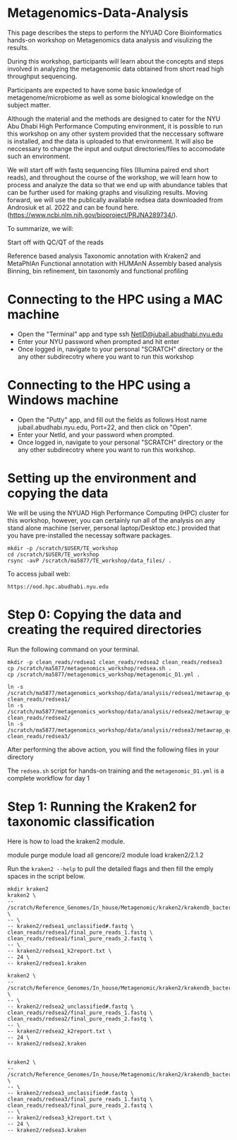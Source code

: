 # Metagenomics-Data-Analysis
This page describes the steps to perform the NYUAD Core Bioinformatics hands-on workshop on Metagenomics data analysis and visulizing the results.

During this workshop, participants will learn about the concepts and steps involved in analyzing the metagenomic data obtained from short read high throughput sequencing.

Participants are expected to have some basic knowledge of metagenome/microbiome as well as some biological knowledge on the subject matter.

Although the material and the methods are designed to cater for the NYU Abu Dhabi High Performance Computing environment, it is possible to run this workshop on any other system provided that the neccessary software is installed, and the data is uploaded to that environment. It will also be neccessary to change the input and output directories/files to accomodate such an environment.

We will start off with fastq sequencing files (Illumina paired end short reads), and throughout the course of the workshop, we will learn how to process and analyze the data so that we end up with abundance tables that can be further used for making graphs and visulizing results. Moving forward, we will use the publically available redsea data downloaded from Androsiuk et al. 2022 and can be found here. (https://www.ncbi.nlm.nih.gov/bioproject/PRJNA289734/).

To summarize, we will:

Start off with QC/QT of the reads 

Reference based analysis
Taxonomic annotation with Kraken2 and MetaPhlAn 
Functional annotation with HUMAnN 
Assembly based analysis
Binning, bin refinement, bin taxonomly and functional profiling 

# Connecting to the HPC using a MAC machine #
* Open the "Terminal" app and type ssh NetID@jubail.abudhabi.nyu.edu
* Enter your NYU password when prompted and hit enter
* Once logged in, navigate to your personal "SCRATCH" directory or the any other subdirecotry where you want to run this workshop

# Connecting to the HPC using a Windows machine #
* Open the "Putty" app, and fill out the fields as follows Host name jubail.abudhabi.nyu.edu, Port=22, and then click on "Open".
* Enter your NetId, and your password when prompted.
* Once logged in, navigate to your personal "SCRATCH" directory or the any other subdirecotry where you want to run this workshop.

# Setting up the environment and copying the data #
We will be using the NYUAD High Performance Computing (HPC) cluster for this workshop, however, you can certainly run all of the analysis on any stand alone machine (server, personal laptop/Desktop etc.) provided that you have pre-installed the necessay software packages.

```
mkdir -p /scratch/$USER/TE_workshop 
cd /scratch/$USER/TE_workshop
rsync -avP /scratch/ma5877/TE_workshop/data_files/ .
```

To access jubail web:

```
https://ood.hpc.abudhabi.nyu.edu
```
# Step 0: Copying the data and creating the required directories 
Run the following command on your terminal. 

```
mkdir -p clean_reads/redsea1 clean_reads/redsea2 clean_reads/redsea3 
cp /scratch/ma5877/metagenomics_workshop/redsea.sh .
cp /scratch/ma5877/metagenomics_workshop/metagenomic_D1.yml .

ln -s /scratch/ma5877/metagenomics_workshop/data/analysis/redsea1/metawrap_qc/final*fastq clean_reads/redsea1/
ln -s /scratch/ma5877/metagenomics_workshop/data/analysis/redsea2/metawrap_qc/final*fastq clean_reads/redsea2/
ln -s /scratch/ma5877/metagenomics_workshop/data/analysis/redsea3/metawrap_qc/final*fastq clean_reads/redsea3/

```

After performing the above action, you will find the following files in your directory

The `redsea.sh` script for hands-on training and 
the `metagenomic_D1.yml` is a complete workflow for day 1

# Step 1: Running the Kraken2 for taxonomic classification
Here is how to load the kraken2 module. 

 module purge
 module load all gencore/2
 module load kraken2/2.1.2

 Run the `kraken2 --help` to pull the detailed flags and then fill the emply spaces in the script below.
 ```
 mkdir kraken2
 kraken2 \
 -- /scratch/Reference_Genomes/In_house/Metagenomic/kraken2/krakendb_bacteria/ \
 -- \
 -- kraken2/redsea1_unclassified#.fastq \
 clean_reads/redsea1/final_pure_reads_1.fastq \
 clean_reads/redsea1/final_pure_reads_2.fastq \
 -- \
 -- kraken2/redsea1_k2report.txt \
 -- 24 \
 -- kraken2/redsea1.kraken

 kraken2 \
 -- /scratch/Reference_Genomes/In_house/Metagenomic/kraken2/krakendb_bacteria/ \
 -- \
 -- kraken2/redsea2_unclassified#.fastq \
 clean_reads/redsea2/final_pure_reads_1.fastq \
 clean_reads/redsea2/final_pure_reads_2.fastq \
 -- \
 -- kraken2/redsea2_k2report.txt \
 -- 24 \
 -- kraken2/redsea2.kraken


 kraken2 \
 -- /scratch/Reference_Genomes/In_house/Metagenomic/kraken2/krakendb_bacteria/ \
 -- \
 -- kraken2/redsea3_unclassified#.fastq \
 clean_reads/redsea3/final_pure_reads_1.fastq \
 clean_reads/redsea3/final_pure_reads_2.fastq \
 -- \
 -- kraken2/redsea3_k2report.txt \
 -- 24 \
 -- kraken2/redsea3.kraken
```
